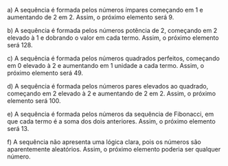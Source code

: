 a) A sequência é formada pelos números ímpares começando em 1 e aumentando de 2 em 2. Assim, o próximo elemento será 9.

b) A sequência é formada pelos números potência de 2, começando em 2 elevado à 1 e dobrando o valor em cada termo. Assim, o próximo elemento será 128.

c) A sequência é formada pelos números quadrados perfeitos, começando em 0 elevado à 2 e aumentando em 1 unidade a cada termo. Assim, o próximo elemento será 49.

d) A sequência é formada pelos números pares elevados ao quadrado, começando em 2 elevado à 2 e aumentando de 2 em 2. Assim, o próximo elemento será 100.

e) A sequência é formada pelos números da sequência de Fibonacci, em que cada termo é a soma dos dois anteriores. Assim, o próximo elemento será 13.

f) A sequência não apresenta uma lógica clara, pois os números são aparentemente aleatórios. Assim, o próximo elemento poderia ser qualquer número.
